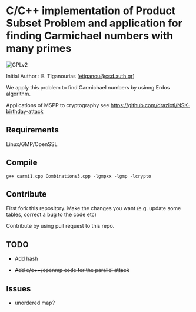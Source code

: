 #  C/C++ implementation of Product Subset Problem and application for finding Carmichael numbers with many primes

![GPLv2][]

[GPLv2]: https://img.shields.io/badge/license-GPLv2-lightgrey.svg

Initial Author : E. Tiganourias (etiganou@csd.auth.gr)

We apply this problem to find Carmichael numbers by usinng Erdos algorithm.

Applications of MSPP to cryptography see https://github.com/drazioti/NSK-birthday-attack

## Requirements
Linux/GMP/OpenSSL

## Compile
```
g++ carmi1.cpp Combinations3.cpp -lgmpxx -lgmp -lcrypto
```

## Contribute
First fork this repository. Make the changes you want (e.g. update some tables, correct a bug to the code etc)

Contribute by using pull request to this repo. 

## TODO
- Add hash

- ~~Add c/c++/openmp  code for the parallel attack~~

## Issues

- unordered map?
